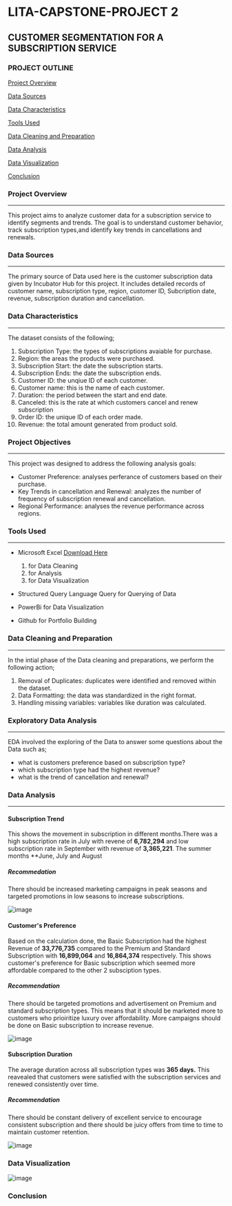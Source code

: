 # LITA-CAPSTONE-PROJECT 2

## CUSTOMER SEGMENTATION FOR A SUBSCRIPTION SERVICE


### PROJECT OUTLINE
[Project Overview](#project-overview)

[Data Sources](#data-sources)

[Data Characteristics](#data-characteristics)

[Tools Used](#tools-used)

[Data Cleaning and Preparation](#data-cleaning-and-preparation)

[Data Analysis](#data-analysis)

[Data Visualization](#data-visualization)

[Conclusion](#conclusion)



### Project Overview
---
This project aims to analyze customer data for a subscription service to identify segments and trends. The goal is to understand customer behavior, track subscription types,and identify key trends in cancellations and renewals. 

### Data Sources
---
The primary source of Data used here is the customer subscription data given by Incubator Hub for this project. It includes detailed records of customer name, subscription type, region, customer ID, Subcription date, revenue, subscription duration and cancellation.

### Data Characteristics
---
The dataset consists of the following;
1. Subscription Type: the types of subscriptions avaiable for purchase.
2. Region: the areas the products were purchased.
3. Subscription Start: the date the subscription starts.
4. Subscription Ends: the date the subscription ends.
5. Customer ID: the unqiue ID of each customer.
6. Customer name: this is the name of each customer.
7. Duration: the period between the start and end date.
8. Canceled: this is the rate at which customers cancel and renew subscription
9. Order ID: the unique ID of each order made.
10. Revenue: the total amount generated from product sold.


### Project Objectives
---
This project was designed to address the following analysis goals:
- Customer Preference: analyses perferance of customers based on their purchase.
- Key Trends in cancellation and Renewal: analyzes the number of frequency of subscription renewal and cancellation.
- Regional Performance: analyses the revenue performance across regions.

### Tools Used
---
- Microsoft Excel [Download Here](https://www.microsoftexcel.com)
  1. for Data Cleaning
  2. for Analysis
  3. for Data Visualization

- Structured Query Language Query for Querying of Data
  
- PowerBi for Data Visualization
  
- Github for Portfolio Building
 
 ### Data Cleaning and Preparation
  ---
  In the intial phase of the Data cleaning and preparations, we perform the following action;
  1. Removal of Duplicates: duplicates were identified and removed within the dataset.
  2. Data Formatting: the data was standardized in the right format.
  3. Handling missing variables: variables like duration was calculated.

### Exploratory Data Analysis
  ---
  EDA involved the exploring of the Data to answer some questions about the Data such as;
  - what is customers preference based on subscription type?
  - which subscription type had the highest revenue?
  - what is the trend of cancellation and renewal?
 
### Data Analysis
---
#### Subscription Trend
This shows the movement in subscription in different months.There was a high subscription rate in July with revene of **6,782,294** and low subscription rate in September with revenue of **3,365,221**. The summer months **June, July and August

##### Recommedation
There should be increased marketing campaigns in peak seasons and targeted promotions in low seasons to increase subscriptions.

![image](https://github.com/user-attachments/assets/df461cf2-2610-4ea2-a317-dcc5b115c421)


#### Customer's Preference
Based on the calculation done, the Basic Subscription had the highest Revenue of **33,776,735** compared to the Premium and Standard Subscription with **16,899,064** and **16,864,374** respectively. This shows customer's preference for Basic subscription which seemed more affordable compared to the other 2 subsciption types.

##### Recommendation
There should be targeted promotions and advertisement on Premium and standard subscription types. This means that it should be marketed more to customers who prioiritize luxury over affordability. More campaigns should be done on Basic subscription to increase revenue.

![image](https://github.com/user-attachments/assets/df6a868f-9ede-417a-8c89-9f5ce2ef6991)


#### Subscription Duration
The average duration across all subscription types was **365 days.** This reavealed that customers were satisfied with the subscription services and renewed consistently over time.

##### Recommendation
There should be constant delivery of excellent service to encourage consistent subscription and there should be juicy offers from time to time to maintain customer retention.

![image](https://github.com/user-attachments/assets/ee40cffb-5e0a-4798-aebb-3c0cbe5a85db)




### Data Visualization
![image](https://github.com/user-attachments/assets/5c74cf1a-2c5e-46d6-943c-dc99410d526c)



### Conclusion
